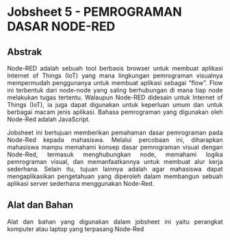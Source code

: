 # Jobsheet 5 - PEMROGRAMAN DASAR NODE-RED

## Abstrak
<p align="justify">Node-RED adalah sebuah tool berbasis browser untuk membuat aplikasi Internet of Things (IoT) yang mana lingkungan pemrograman visualnya mempermudah penggunanya untuk membuat aplikasi sebagai “flow”. Flow ini terbentuk dari node-node yang saling berhubungan di mana tiap node melakukan tugas tertentu. Walaupun Node-RED didesain untuk Internet of Things (IoT), ia juga dapat digunakan untuk keperluan umum dan untuk berbagai macam jenis aplikasi. Bahasa pemrograman yang digunakan oleh Node-Red adalah JavaScript.
  
<p align="justify">Jobsheet ini bertujuan memberikan pemahaman dasar pemrograman pada Node-Red kepada mahasiswa. Melalui percobaan ini, diharapkan mahasiswa mampu memahami konsep dasar pemrograman visual dengan Node-Red, termasuk menghubungkan node, memahami logika pemrograman visual, dan memanfaatkannya untuk membuat alur kerja sederhana. Selain itu, tujuan lainnya adalah agar mahasiswa dapat mengaplikasikan pengetahuan yang diperoleh dalam membangun sebuah aplikasi server sederhana menggunakan Node-Red.

## Alat dan Bahan
<p align="justify">Alat dan bahan yang digunakan dalam jobsheet ini yaitu perangkat komputer atau laptop yang terpasang Node-Red
<br></br>
